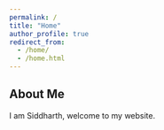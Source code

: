 ```yaml
---
permalink: /
title: "Home"
author_profile: true
redirect_from: 
  - /home/
  - /home.html
---
```


## About Me
I am Siddharth, welcome to my website.
